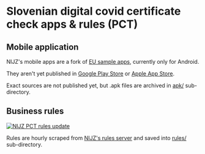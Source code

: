 
# Slovenian digital covid certificate check apps & rules (PCT)

## Mobile application

NIJZ's mobile apps are a fork of [EU sample apps](https://github.com/eu-digital-green-certificates), currently only for Android.

They aren't yet published in [Google Play Store](https://play.google.com/store/apps/developer?id=NIJZ) or [Apple App Store](https://apps.apple.com/si/developer/national-institute-of-public-health/id1527561315).

Exact sources are not published yet, but .apk files are archived in [apk/](apk/) sub-directory.

## Business rules

[![NIJZ PCT rules update](https://github.com/stefanb/nijz-pct/actions/workflows/update.yml/badge.svg)](https://github.com/stefanb/nijz-pct/actions/workflows/update.yml)

Rules are hourly scraped from [NIJZ's rules server](https://dgca-businessrule-service.ezdrav.si/rules/) and saved into [rules/](rules/) sub-directory.
